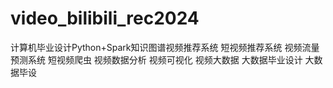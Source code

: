 # video_bilibili_rec2024
计算机毕业设计Python+Spark知识图谱视频推荐系统 短视频推荐系统 视频流量预测系统 短视频爬虫 视频数据分析 视频可视化 视频大数据 大数据毕业设计 大数据毕设
